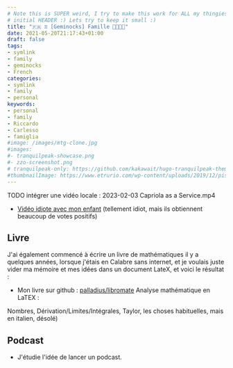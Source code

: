 ```yaml
---
# Note this is SUPER weird, I try to make this work for ALL my thingies so there might be some behavioural clatches in the
# initial HEADER :) Lets try to keep it small :)
title: "🇫🇷 ♊ [Geminocks] Famille 👨‍👩‍👧‍👦"
date: 2021-05-20T21:17:43+01:00
draft: false
tags:
- symlink
- family
- geminocks
- French
categories:
- symlink
- family
- personal
keywords:
- personal
- family
- Riccardo
- Carlesso
- famiglia
#image: /images/mtg-clone.jpg
#images:
#- tranquilpeak-showcase.png
#- zzo-screenshot.png
# tranquilpeak-only: https://github.com/kakawait/hugo-tranquilpeak-theme/blob/master/docs/user.md#image
#thumbnailImage: https://www.etrurio.com/wp-content/uploads/2019/12/pistacchi-scaled.jpg
---
```


TODO intégrer une vidéo locale :  2023-02-03 Capriola as a Service.mp4

* [Vidéo idiote avec mon enfant](https://www.youtube.com/playlist?list=PLLW_mrnzxmSpYyZ3zBOuRjNMpVOlSIlzi) (tellement idiot, mais ils obtiennent beaucoup de votes positifs)

## Livre

J'ai également commencé à écrire un livre de mathématiques il y a quelques années, lorsque j'étais en Calabre sans internet, et je voulais juste vider ma mémoire et mes idées dans un document LateX, et voici le résultat :

* Mon livre sur github : [palladius/libromate](https://github.com/palladius/libromate) Analyse mathématique en LaTEX :

Nombres, Dérivation/Limites/Intégrales, Taylor, les choses habituelles, mais en italien, désolé)

## Podcast

* J'étudie l'idée de lancer un podcast.
